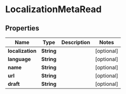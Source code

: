 
# LocalizationMetaRead

## Properties
Name | Type | Description | Notes
------------ | ------------- | ------------- | -------------
**localization** | **String** |  |  [optional]
**language** | **String** |  |  [optional]
**name** | **String** |  |  [optional]
**url** | **String** |  |  [optional]
**draft** | **String** |  |  [optional]



